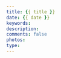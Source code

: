 ```yaml
---
title: {{ title }}
date: {{ date }}
keywords: 
description: 
comments: false
photos:
type: 
---
```

